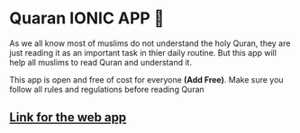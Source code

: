 # Quaran IONIC APP :book:

As we all know most of muslims do not understand the holy Quran, they are just reading it as an important task in thier daily routine. But this app will help all muslims to read Quran and understand it.

This app is open and free of cost for everyone **(Add Free)**. Make sure you follow all rules and regulations before reading Quran

## [Link for the web app](https://easy-quran.vercel.app)
